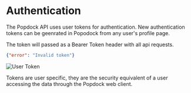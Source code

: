 # Authentication

The Popdock API uses user tokens for authentication. New authentication tokens can be geenrated in Popodock from any user's profile page.

The token will passed as a Bearer Token header with all api requests.

```json
{"error": "Invalid token"}
```

![User Token](images/User_Token.jpg)

<aside class="notice">
Tokens are user specific, they are the security equivalent of a user accessing the data through the Popdock web client.
</aside>
